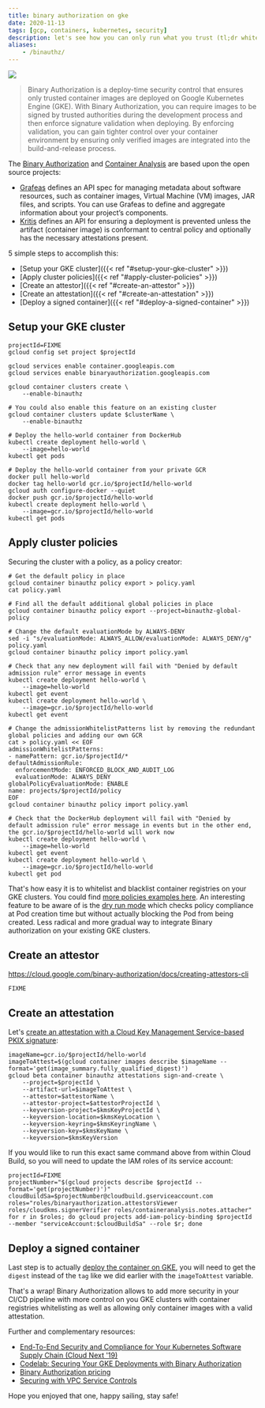 ```yaml
---
title: binary authorization on gke
date: 2020-11-13
tags: [gcp, containers, kubernetes, security]
description: let's see how you can only run what you trust (tl;dr whitelisted registries and signed containers) on gke with binauthz
aliases:
    - /binauthz/
---
```

[![](https://github.com/GoogleCloudPlatform/gke-binary-auth-demo/raw/master/images/sdlc.png)](https://github.com/GoogleCloudPlatform/gke-binary-auth-demo/raw/master/images/sdlc.png)

> Binary Authorization is a deploy-time security control that ensures only trusted container images are deployed on Google Kubernetes Engine (GKE). With Binary Authorization, you can require images to be signed by trusted authorities during the development process and then enforce signature validation when deploying. By enforcing validation, you can gain tighter control over your container environment by ensuring only verified images are integrated into the build-and-release process.

The [Binary Authorization](https://cloud.google.com/binary-authorization) and [Container Analysis](https://cloud.google.com/container-registry/docs/container-analysis) are based upon the open source projects:
- [Grafeas](https://grafeas.io/) defines an API spec for managing metadata about software resources, such as container images, Virtual Machine (VM) images, JAR files, and scripts. You can use Grafeas to define and aggregate information about your project’s components.
- [Kritis](https://github.com/grafeas/kritis) defines an API for ensuring a deployment is prevented unless the artifact (container image) is conformant to central policy and optionally has the necessary attestations present.

5 simple steps to accomplish this:
- [Setup your GKE cluster]({{< ref "#setup-your-gke-cluster" >}})
- [Apply cluster policies]({{< ref "#apply-cluster-policies" >}})
- [Create an attestor]({{< ref "#create-an-attestor" >}})
- [Create an attestation]({{< ref "#create-an-attestation" >}})
- [Deploy a signed container]({{< ref "#deploy-a-signed-container" >}})

## Setup your GKE cluster

```
projectId=FIXME
gcloud config set project $projectId

gcloud services enable container.googleapis.com
gcloud services enable binaryauthorization.googleapis.com

gcloud container clusters create \
    --enable-binauthz

# You could also enable this feature on an existing cluster
gcloud container clusters update $clusterName \
    --enable-binauthz

# Deploy the hello-world container from DockerHub
kubectl create deployment hello-world \
    --image=hello-world
kubectl get pods

# Deploy the hello-world container from your private GCR
docker pull hello-world
docker tag hello-world gcr.io/$projectId/hello-world
gcloud auth configure-docker --quiet
docker push gcr.io/$projectId/hello-world
kubectl create deployment hello-world \
    --image=gcr.io/$projectId/hello-world
kubectl get pods
```

## Apply cluster policies

Securing the cluster with a policy, as a policy creator:
```
# Get the default policy in place
gcloud container binauthz policy export > policy.yaml
cat policy.yaml

# Find all the default additional global policies in place
gcloud container binauthz policy export --project=binauthz-global-policy

# Change the default evaluationMode by ALWAYS-DENY
sed -i "s/evaluationMode: ALWAYS_ALLOW/evaluationMode: ALWAYS_DENY/g" policy.yaml
gcloud container binauthz policy import policy.yaml

# Check that any new deployment will fail with "Denied by default admission rule" error message in events
kubectl create deployment hello-world \
    --image=hello-world
kubectl get event
kubectl create deployment hello-world \
    --image=gcr.io/$projectId/hello-world
kubectl get event

# Change the admissionWhitelistPatterns list by removing the redundant global policies and adding our own GCR
cat > policy.yaml << EOF
admissionWhitelistPatterns:
- namePattern: gcr.io/$projectId/*
defaultAdmissionRule:
  enforcementMode: ENFORCED_BLOCK_AND_AUDIT_LOG
  evaluationMode: ALWAYS_DENY
globalPolicyEvaluationMode: ENABLE
name: projects/$projectId/policy
EOF
gcloud container binauthz policy import policy.yaml

# Check that the DockerHub deployment will fail with "Denied by default admission rule" error message in events but in the other end, the gcr.io/$projectId/hello-world will work now
kubectl create deployment hello-world \
    --image=hello-world
kubectl get event
kubectl create deployment hello-world \
    --image=gcr.io/$projectId/hello-world
kubectl get pod
```

That's how easy it is to whitelist and blacklist container registries on your GKE clusters. You could find [more policies examples here](https://cloud.google.com/binary-authorization/docs/example-policies). An interesting feature to be aware of is the [dry run mode](https://cloud.google.com/binary-authorization/docs/enabling-dry-run) which checks policy compliance at Pod creation time but without actually blocking the Pod from being created. Less radical and more gradual way to integrate Binary authorization on your existing GKE clusters.

## Create an attestor

https://cloud.google.com/binary-authorization/docs/creating-attestors-cli

```
FIXME
```

## Create an attestation

Let's [create an attestation with a Cloud Key Management Service-based PKIX signature](https://cloud.google.com/binary-authorization/docs/making-attestations#create_an_attestation_with_a-based_pkix_signature):

```
imageName=gcr.io/$projectId/hello-world
imageToAttest=$(gcloud container images describe $imageName --format='get(image_summary.fully_qualified_digest)')
gcloud beta container binauthz attestations sign-and-create \
    --project=$projectId \
    --artifact-url=$imageToAttest \
    --attestor=$attestorName \
    --attestor-project=$attestorProjectId \
    --keyversion-project=$kmsKeyProjectId \
    --keyversion-location=$kmsKeyLocation \
    --keyversion-keyring=$kmsKeyringName \
    --keyversion-key=$kmsKeyName \
    --keyversion=$kmsKeyVersion
```

If you would like to run this exact same command above from within Cloud Build, so you will need to update the IAM roles of its service account:
```
projectId=FIXME
projectNumber="$(gcloud projects describe $projectId --format='get(projectNumber)')"
cloudBuildSa=$projectNumber@cloudbuild.gserviceaccount.com
roles="roles/binaryauthorization.attestorsViewer roles/cloudkms.signerVerifier roles/containeranalysis.notes.attacher"
for r in $roles; do gcloud projects add-iam-policy-binding $projectId --member "serviceAccount:$cloudBuildSa" --role $r; done
```

## Deploy a signed container

Last step is to actually [deploy the container on GKE](https://cloud.google.com/binary-authorization/docs/deploying-containers), you will need to get the `digest` instead of the `tag` like we did earlier with the `imageToAttest` variable.



That's a wrap! Binary Authorization allows to add more security in your CI/CD pipeline with more control on you GKE clusters with container registries whitelisting as well as allowing only container images with a valid attestation.

Further and complementary resources:
- [End-To-End Security and Compliance for Your Kubernetes Software Supply Chain (Cloud Next '19)](https://youtu.be/UkzfQvLpI0M)
- [Codelab: Securing Your GKE Deployments with Binary Authorization](https://codelabs.developers.google.com/codelabs/cloud-binauthz-intro/index.html#0)
- [Binary Authorization pricing](https://cloud.google.com/binary-authorization/pricing)
- [Securing with VPC Service Controls](https://cloud.google.com/binary-authorization/docs/securing-with-vpcsc)

Hope you enjoyed that one, happy sailing, stay safe!